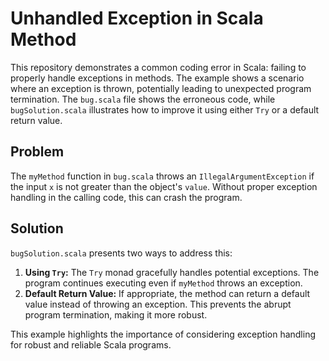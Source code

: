 # Unhandled Exception in Scala Method

This repository demonstrates a common coding error in Scala:  failing to properly handle exceptions in methods.  The example shows a scenario where an exception is thrown, potentially leading to unexpected program termination.  The `bug.scala` file shows the erroneous code, while `bugSolution.scala` illustrates how to improve it using either `Try` or a default return value.

## Problem

The `myMethod` function in `bug.scala` throws an `IllegalArgumentException` if the input `x` is not greater than the object's `value`.  Without proper exception handling in the calling code, this can crash the program. 

## Solution

`bugSolution.scala` presents two ways to address this:

1. **Using `Try`:** The `Try` monad gracefully handles potential exceptions.  The program continues executing even if `myMethod` throws an exception.
2. **Default Return Value:** If appropriate, the method can return a default value instead of throwing an exception. This prevents the abrupt program termination, making it more robust.

This example highlights the importance of considering exception handling for robust and reliable Scala programs.